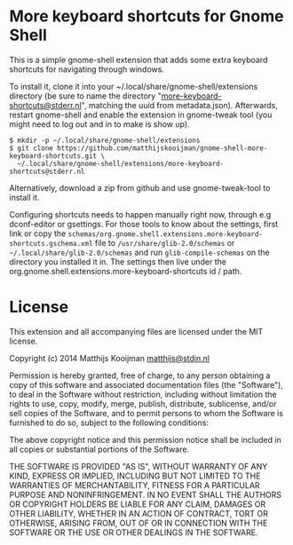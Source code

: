 More keyboard shortcuts for Gnome Shell
=======================================
This is a simple gnome-shell extension that adds some extra keyboard
shortcuts for navigating through windows.

To install it, clone it into your ~/.local/share/gnome-shell/extensions
directory (be sure to name the directory "more-keyboard-shortcuts@stderr.nl",
matching the uuid from metadata.json). Afterwards, restart gnome-shell and
enable the extension in gnome-tweak tool (you might need to log out and in to
make is show up).

	$ mkdir -p ~/.local/share/gnome-shell/extensions
	$ git clone https://github.com/matthijskooijman/gnome-shell-more-keyboard-shortcuts.git \
	  ~/.local/share/gnome-shell/extensions/more-keyboard-shortcuts@stderr.nl

Alternatively, download a zip from github and use
gnome-tweak-tool to install it.

Configuring shortcuts needs to happen manually right now, through e.g
dconf-editor or gsettings. For those tools to know about the settings,
first link or copy the
`schemas/org.gnome.shell.extensions.more-keyboard-shortcuts.gschema.xml`
file to `/usr/share/glib-2.0/schemas` or
`~/.local/share/glib-2.0/schemas` and run `glib-compile-schemas` on the
directory you installed it in. The settings then live under the
org.gnome.shell.extensions.more-keyboard-shortcuts id / path.

License
=======
This extension and all accompanying files are licensed under the MIT license.

Copyright (c) 2014 Matthijs Kooijman <matthijs@stdin.nl>

Permission is hereby granted, free of charge, to any person obtaining
a copy of this software and associated documentation files (the
"Software"), to deal in the Software without restriction, including
without limitation the rights to use, copy, modify, merge, publish,
distribute, sublicense, and/or sell copies of the Software, and to
permit persons to whom the Software is furnished to do so, subject to
the following conditions:

The above copyright notice and this permission notice shall be
included in all copies or substantial portions of the Software.

THE SOFTWARE IS PROVIDED "AS IS", WITHOUT WARRANTY OF ANY KIND,
EXPRESS OR IMPLIED, INCLUDING BUT NOT LIMITED TO THE WARRANTIES OF
MERCHANTABILITY, FITNESS FOR A PARTICULAR PURPOSE AND
NONINFRINGEMENT. IN NO EVENT SHALL THE AUTHORS OR COPYRIGHT HOLDERS
BE LIABLE FOR ANY CLAIM, DAMAGES OR OTHER LIABILITY, WHETHER IN AN
ACTION OF CONTRACT, TORT OR OTHERWISE, ARISING FROM, OUT OF OR IN
CONNECTION WITH THE SOFTWARE OR THE USE OR OTHER DEALINGS IN THE
SOFTWARE.
